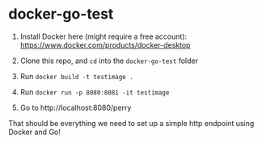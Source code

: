 # docker-go-test

1. Install Docker here (might require a free account):
https://www.docker.com/products/docker-desktop

2. Clone this repo, and `cd` into the `docker-go-test` folder

3. Run `docker build -t testimage . `

3. Run `docker run -p 8080:8081 -it testimage`

4. Go to http://localhost:8080/perry

That should be everything we need to set up a simple http endpoint using Docker and Go!
